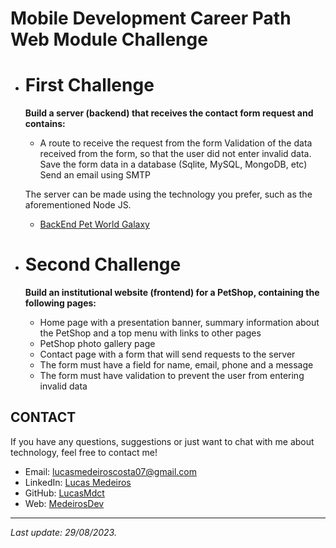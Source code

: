 
# Mobile Development Career Path Web Module Challenge
 
 * # **First Challenge**
   <b>Build a server (backend) that receives the contact form request and contains:</b>

    - A route to receive the request from the form Validation of the data received from the form, so that the user did not enter invalid data. Save the form data in a database (Sqlite, MySQL, MongoDB, etc) Send an email using SMTP

   The server can be made using the technology you prefer, such as the aforementioned Node JS.

   - [BackEnd Pet World Galaxy](./PetWorldGalaxy/backend/)


 * # **Second Challenge**
   <b>Build an institutional website (frontend) for a PetShop, containing the following pages:</b>
        
     * Home page with a presentation banner, summary information about the PetShop and a top menu with links to other pages

     - PetShop photo gallery page
     - Contact page with a form that will send requests to the server
     - The form must have a field for name, email, phone and a message
     - The form must have validation to prevent the user from entering invalid data
   
## CONTACT 

If you have any questions, suggestions or just want to chat with me about technology, feel free to contact me!

- Email: lucasmedeiroscosta07@gmail.com
- LinkedIn: [Lucas Medeiros](https://www.linkedin.com/in/medeirosdev)
- GitHub: [LucasMdct](https://github.com/lucasmdct)
- Web: [MedeirosDev](https://medeirosdev.cloud)
---
*Last update: 29/08/2023.*
